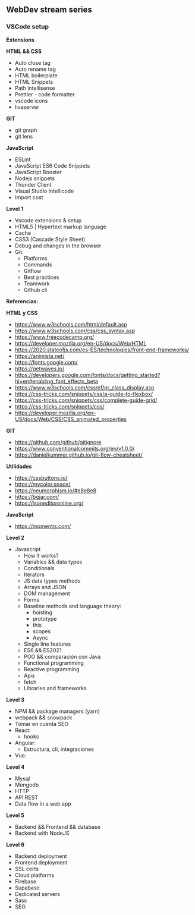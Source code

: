 ## WebDev stream series

### VSCode setup

**Extensions**

**HTML && CSS**

- Auto close tag
- Auto rename tag
- HTML boilerplate
- HTML Snippets
- Path intellisense
- Prettier - code formatter
- vscode icons
- liveserver

**GIT**

- git graph
- git lens

**JavaScript**

- ESLint
- JavaScript ES6 Code Snippets
- JavaScript Booster
- Nodejs snippets
- Thunder Client
- Visual Studio Intellicode
- Import cost

**Level 1**

- Vscode extensions & setup
- HTML5 | Hypertext markup language
- Cache
- CSS3 (Cascade Style Sheet)
- Debug and changes in the browser
- Git:
  - Platforms
  - Commands
  - Gitflow
  - Best practices
  - Teamwork
  - Github cli

**Referencias:**

**HTML y CSS**

- https://www.w3schools.com/html/default.asp
- https://www.w3schools.com/css/css_syntax.asp
- https://www.freecodecamp.org/
- https://developer.mozilla.org/en-US/docs/Web/HTML
- https://2020.stateofjs.com/es-ES/technologies/front-end-frameworks/
- https://animista.net/
- https://fonts.google.com/
- https://getwaves.io/
- https://developers.google.com/fonts/docs/getting_started?hl=en#enabling_font_effects_beta
- https://www.w3schools.com/cssref/pr_class_display.asp
- https://css-tricks.com/snippets/css/a-guide-to-flexbox/
- https://css-tricks.com/snippets/css/complete-guide-grid/
- https://css-tricks.com/snippets/css/
- https://developer.mozilla.org/en-US/docs/Web/CSS/CSS_animated_properties

**GIT**

- https://github.com/github/gitignore
- https://www.conventionalcommits.org/en/v1.0.0/
- https://danielkummer.github.io/git-flow-cheatsheet/

**Utilidades**

- https://cssbuttons.io/
- https://mycolor.space/
- https://neumorphism.io/#e8e8e8
- https://bgjar.com/
- https://jsoneditoronline.org/

**JavaScript**

- https://momentjs.com/

**Level 2**

- Javascript
  - How it works?
  - Variables && data types
  - Conditionals
  - Iterators
  - JS data types methods
  - Arrays and JSON
  - DOM management
  - Forms
  - Baseline methods and language theory:
    - hoisting
    - prototype
    - this
    - scopes
    - Async
  - Single line features
  - ES6 && ES2021
  - POO && comparación con Java
  - Functional programming
  - Reactive programming
  - Apis
  - fetch
  - Libraries and frameworks

**Level 3**

- NPM && package managers (yarn)
- webpack && snowpack
- Tomar en cuenta SEO
- React:
  - hooks
- Angular:
  - Estructura, cli, integraciones
- Vue:

**Level 4**

- Mysql
- Mongodb
- HTTP
- API REST
- Data flow in a web app

**Level 5**

- Backend && Frontend && database
- Backend with NodeJS

**Level 6**

- Backend deployment
- Frontend deployment
- SSL certs
- Cloud platforms
- Firebase
- Supabase
- Dedicated servers
- Sass
- SEO

